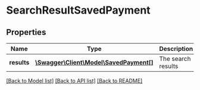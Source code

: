 # SearchResultSavedPayment

## Properties
Name | Type | Description | Notes
------------ | ------------- | ------------- | -------------
**results** | [**\Swagger\Client\Model\SavedPayment[]**](SavedPayment.md) | The search results | [optional] 

[[Back to Model list]](../README.md#documentation-for-models) [[Back to API list]](../README.md#documentation-for-api-endpoints) [[Back to README]](../README.md)


